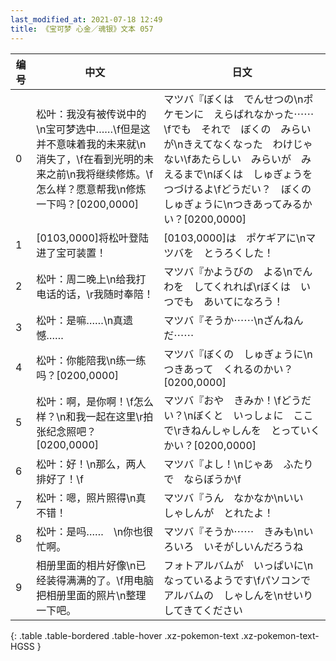 ```yaml
---
last_modified_at: 2021-07-18 12:49
title: 《宝可梦 心金／魂银》文本 057
---
```

| 编号 | 中文 | 日文 |
| ---- | ---- | ---- |
| 0 | 松叶：我没有被传说中的\n宝可梦选中……\f但是这并不意味着我的未来就\n消失了，\f在看到光明的未来之前\n我将继续修炼。\f怎么样？愿意帮我\n修炼一下吗？[0200,0000] | マツバ『ぼくは　でんせつの\nポケモンに　えらばれなかった⋯⋯\fでも　それで　ぼくの　みらいが\nきえてなくなった　わけじゃない\fあたらしい　みらいが　みえるまで\nぼくは　しゅぎょうを　つづけるよ\fどうだい？　ぼくの　しゅぎょうに\nつきあってみるかい？[0200,0000] |
| 1 | [0103,0000]将松叶登陆进了宝可装置！ | [0103,0000]は　ポケギアに\nマツバを　とうろくした！ |
| 2 | 松叶：周二晚上\n给我打电话的话，\r我随时奉陪！ | マツバ『かようびの　よる\nでんわを　してくれれば\rぼくは　いつでも　あいてになろう！ |
| 3 | 松叶：是嘛……\n真遗憾…… | マツバ『そうか⋯⋯\nざんねんだ⋯⋯ |
| 4 | 松叶：你能陪我\n练一练吗？[0200,0000] | マツバ『ぼくの　しゅぎょうに\nつきあって　くれるのかい？[0200,0000] |
| 5 | 松叶：啊，是你啊！\f怎么样？\n和我一起在这里\r拍张纪念照吧？[0200,0000] | マツバ『おや　きみか！\fどうだい？\nぼくと　いっしょに　ここで\rきねんしゃしんを　とっていくかい？[0200,0000] |
| 6 | 松叶：好！\n那么，两人排好了！\f | マツバ『よし！\nじゃあ　ふたりで　ならぼうか\f |
| 7 | 松叶：嗯，照片照得\n真不错！ | マツバ『うん　なかなか\nいい　しゃしんが　とれたよ！ |
| 8 | 松叶：是吗……　\n你也很忙啊。 | マツバ『そうか⋯⋯　きみも\nいろいろ　いそがしいんだろうね |
| 9 | 相册里面的相片好像\n已经装得满满的了。\f用电脑把相册里面的照片\n整理一下吧。 | フォトアルバムが　いっぱいに\nなっているようです\fパソコンで　アルバムの　しゃしんを\nせいり　してきてください |
{: .table .table-bordered .table-hover .xz-pokemon-text .xz-pokemon-text-HGSS }